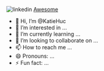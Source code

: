 ![linkedin](https://img.shields.io/badge/Linkedin-0e76a8?style=for-the-badge&logo=Linkedin&logoColor=white) [Awesome](https://img.shields.io/badge/for-hire-purple)


- 👋 Hi, I’m @KatieHuc
- 👀 I’m interested in ...
- 🌱 I’m currently learning ...
- 💞️ I’m looking to collaborate on ...
- 📫 How to reach me ...
- 😄 Pronouns: ...
- ⚡ Fun fact: ...

<!---
KatieHuc/KatieHuc is a ✨ special ✨ repository because its `README.md` (this file) appears on your GitHub profile.
You can click the Preview link to take a look at your changes.
--->
